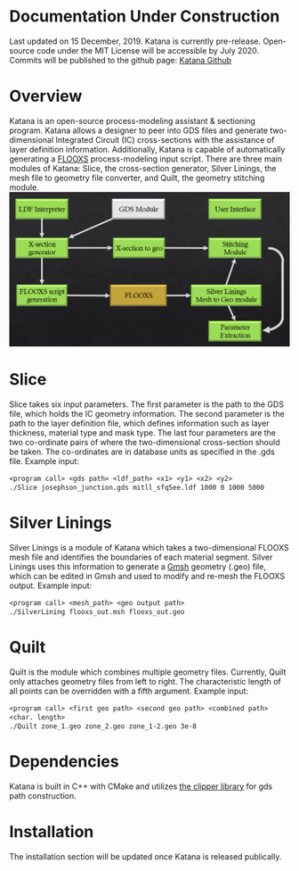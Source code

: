 # Documentation Under Construction
Last updated on 15 December, 2019.
Katana is currently pre-release. Open-source code under the MIT License will be accessible by July 2020. Commits will be published to the github page:
[Katana Github](https://github.com/HeinrichHerbst/Katana)

# Overview
Katana is an open-source process-modeling assistant & sectioning program. Katana allows a designer to peer into GDS files and generate two-dimensional Integrated Circuit (IC) cross-sections with the assistance of layer definition information. Additionally, Katana is capable of automatically generating a [FLOOXS](flooxs.ece.ufl.edu/) process-modeling input script. There are three main modules of Katana: Slice, the cross-section generator, Silver Linings, the mesh file to geometry file converter, and Quilt, the geometry stitching module.
<img src="images/Overview.png" alt="Katana Overview" class="inline"/>

# Slice
Slice takes six input parameters. The first parameter is the path to the GDS file, which holds the IC geometry information. The second parameter is the path to the layer definition file, which defines information such as layer thickness, material type and mask type. The last four parameters are the two co-ordinate pairs of where the two-dimensional cross-section should be taken. The co-ordinates are in database units as specified in the .gds file.
Example input:
```
<program call> <gds path> <ldf_path> <x1> <y1> <x2> <y2>
./Slice josephson_junction.gds mitll_sfq5ee.ldf 1000 0 1000 5000
```

# Silver Linings
Silver Linings is a module of Katana which takes a two-dimensional FLOOXS mesh file and identifies the boundaries of each material segment. Silver Linings uses this information to generate a [Gmsh](gmsh.info) geometry (.geo) file, which can be edited in Gmsh and used to modify and re-mesh the FLOOXS output.
Example input:
```
<program call> <mesh_path> <geo output path>
./SilverLining flooxs_out.msh flooxs_out.geo
```
# Quilt
Quilt is the module which combines multiple geometry files. Currently, Quilt only attaches geometry files from left to right. The characteristic length of all points can be overridden with a fifth argument.
Example input:
```
<program call> <first geo path> <second geo path> <combined path> <char. length>
./Quilt zone_1.geo zone_2.geo zone_1-2.geo 3e-8
```
# Dependencies
Katana is built in C++ with CMake and utilizes [the clipper library](http://www.angusj.com/delphi/clipper.phpBoost)  for gds path construction.
# Installation
The installation section will be updated once Katana is released publically.